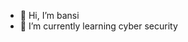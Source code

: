 - 👋 Hi, I’m bansi
- 🌱 I’m currently learning cyber security


<!---
banss23 is a ✨ special ✨ repository because its `README.md` (this file) appears on your GitHub profile.
You can click the Preview link to take a look at your changes.
--->
